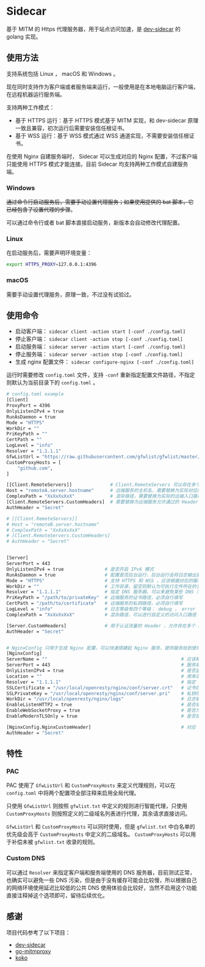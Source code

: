 # Sidecar

基于 MITM 的 Https 代理服务器，用于站点访问加速，是 [dev-sidecar](https://github.com/docmirror/dev-sidecar) 的 golang 实现。

## 使用方法

支持系统包括 Linux ， macOS 和 Windows 。

现在同时支持作为客户端或者服务端来运行，一般使用是在本地电脑运行客户端，在远程机器运行服务端。

支持两种工作模式：

* 基于 HTTPS 运行：基于 HTTPS 模式基于 MITM 实现，和 dev-sidecar 原理一致且兼容，初次运行后需要安装信任根证书。
* 基于 WSS 运行：基于 WSS 模式通过 WSS 通道实现，不需要安装信任根证书。

在使用 Nginx 自建服务端时， Sidecar 可以生成对应的 Nginx 配置，不过客户端只能使用 HTTPS 模式才能连接。目前 Sidecar 均支持两种工作模式自建服务端。

### Windows

~~通过命令行启动服务后，需要手动设置代理服务；如果使用提供的 bat 脚本，它已经包含了设置代理的步骤~~。

可以通过命令行或者 bat 脚本直接启动服务，新版本会自动修改代理配置。

### Linux

在启动服务后，需要声明环境变量：

``` bash
export HTTPS_PROXY=127.0.0.1:4396
```

### macOS

需要手动设置代理服务，原理一致，不过没有试验过。

## 使用命令

* 启动客户端： `sidecar client -action start [-conf ./config.toml]`
* 停止客户端： `sidecar client -action stop [-conf ./config.toml]`
* 启动服务端： `sidecar server -action start [-conf ./config.toml]`
* 停止服务端： `sidecar server -action stop [-conf ./config.toml]`
* 生成 nginx 配置文件： `sidecar configure-nginx [-conf ./config.toml]`

运行时需要修改 `config.toml` 文件，支持 `-conf` 重新指定配置文件路径，不指定则默认为当前目录下的 `config.toml` 。

``` bash
# config.toml example
[Client]
ProxyPort = 4396
OnlyListenIPv4 = true                                                                # 是否开启 IPv6 模式
RunAsDaemon = true                                                                   # 配置是否后台运行，后台运行会将日志输出到文件，前台运行会将日志输出到控制台
Mode = "HTTPS"                                                                       # 支持 HTTPS 和 WSS ，应该根据对应的服务端来配置，默认使用 HTTPS
WorkDir = ""                                                                         # 工作目录，留空则默认为可执行文件所在的当前目录
PriKeyPath = ""                                                                      # 证书路径，初次运行会自动生成，默认为 WorkDir 下的 sidecar-client.pri
CertPath = ""                                                                        # 私钥路径，初次运行会自动生成，默认为 WorkDir 下的 sidecar-client.crt
LogLevel = "info"                                                                    # 日志等级有四个等级： debug ， error ， info ， warn ，默认使用 info 
Resolver = "1.1.1.1"                                                                 # 指定 DNS 服务器，可以来避免某些 DNS 污染问题
GfwListUrl = "https://raw.githubusercontent.com/gfwlist/gfwlist/master/gfwlist.txt"  # PAC 功能开关，注释该选项使用全局代理
CustomProxyHosts = [                                                                 # 可以用来补充没有记录在 GfwListUrl 中的域名
    "github.com",
]

[[Client.RemoteServers]]              # Client.RemoteServers 可以存在多个，但至少需要配置一个，默认启用第一个
Host = "remoteA.server.hostname"      # 远端服务的主机名，需要替换为实际对应的域名
ComplexPath = "XxXxXxXxX"             # 混杂路径，需要替换为实际的远端入口路径
[Client.RemoteServers.CustomHeaders]  # 需要替换为远端服务允许通过的 Header ，允许存在多个
AuthHeader = "Secret"

# [[Client.RemoteServers]]
# Host = "remoteB.server.hostname"
# ComplexPath = "XxXxXxXxX"
# [Client.RemoteServers.CustomHeaders]
# AuthHeader = "Secret"


[Server]
ServerPort = 443
OnlyListenIPv4 = true               # 是否开启 IPv6 模式
RunAsDaemon = true                  # 配置是否后台运行，后台运行会将日志输出到文件，前台运行会将日志输出到控制台
Mode = "HTTPS"                      # 支持 HTTPS 和 WSS ，应该根据对应的服务端来配置，默认使用 HTTPS
WorkDir = ""                        # 工作目录，留空则默认为可执行文件所在的当前目录
Resolver = "1.1.1.1"                # 指定 DNS 服务器，可以来避免某些 DNS 污染问题
PriKeyPath = "/path/to/privateKey"  # 远端服务的证书路径，必须自行填写
CertPath = "/path/to/certificate"   # 远端服务的私钥路径，必须自行填写
LogLevel = "info"                   # 日志等级有四个等级： debug ， error ， info ， warn ，默认使用 info 
ComplexPath = "XxXxXxXxX"           # 混杂路径，可以进行自定义的访问入口路径

[Server.CustomHeaders]              # 用于认证流量的 Header ，允许存在多个 Header 
AuthHeader = "Secret"


# NginxConfig 只用于生成 Nginx 配置，可以快速搭建起 Nginx 服务，提供服务给到使用 https 模式的 sidecar client ，而 sidecar 本体不依赖这部分的配置
[NginxConfig]
ServerName = ""                                                 # 应该和证书中的域名一致
ServerPort = 443                                                # 服务端口，建议保持 443 不变
OnlyListenIPv4 = true                                           # 是否监听 IPv6 地址
Location = ""                                                   # 用来混杂路径，不允许留空
Resolver = "1.1.1.1"                                            # 指定 DNS 服务器，留空则使用系统中的 DNS 服务器
SSLCertificate = "/usr/local/openresty/nginx/conf/server.crt"   # 证书存放路径，必须自行填写
SSLPrivateKey = "/usr/local/openresty/nginx/conf/server.pri"    # 私钥存放路径，必须自行填写
WorkDir = "/usr/local/openresty/nginx/logs"                     # 日志输出目录，运行时的 pid 文件也会在这个目录中
EnableListenHTTP2 = true                                        # 是否使用 HTTP2
EnableWebSocketProxy = true                                     # 是否允许代理 Websocket
EnableModernTLSOnly = true                                      # 是否使用低于 TLS v1.3 的协议版本

[NginxConfig.NginxCustomHeader]                                 # 对应 Server 模式的流量认证 Header 
AuthHeader = "Secret"
```

## 特性

### PAC

PAC 使用了 `GfwListUrl` 和 `CustomProxyHosts` 来定义代理规则，可以在 `config.toml` 中将两个配置项全部注释来启用全局代理。

只使用 `GfwListUrl` 则按照 `gfwlist.txt` 中定义的规则进行智能代理，只使用 `CustomProxyHosts` 则按照定义的二级域名列表进行代理，其余请求直接访问。

`GfwListUrl` 和 `CustomProxyHosts` 可以同时使用，但是 `gfwlist.txt` 中白名单的优先级会高于 `CustomProxyHosts` 中定义的二级域名。 `CustomProxyHosts` 可以用于补偿未被 `gfwlist.txt` 收录的规则。

### Custom DNS

可以通过 `Resolver` 来指定客户端和服务端使用的 DNS 服务器，目前测试正常，也确实可以避免一些 DNS 污染，但是由于没有缓存可能会比较慢，所以根据自己的网络环境使用延迟比较低的公共 DNS 使用体验会比较好，当然不启用这个功能直接注释掉这个选项即可，留待后续优化。

## 感谢

项目代码参考了以下项目：

- [dev-sidecar](https://github.com/docmirror/dev-sidecar)
- [go-mitmproxy](https://github.com/lqqyt2423/go-mitmproxy)
- [koko](https://github.com/jumpserver/koko) 
